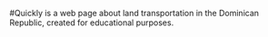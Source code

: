 #Quickly
is a web page about land transportation in the Dominican Republic, created for educational purposes.